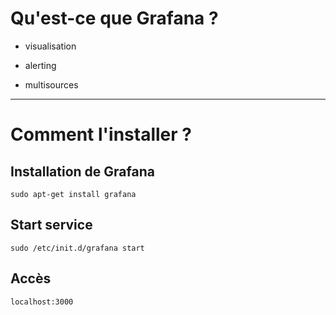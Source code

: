 

# Qu'est-ce que Grafana ?

* visualisation

* alerting

* multisources

-------------------------------------------------------------------------------------------


# Comment l'installer ?


## Installation de Grafana


```
sudo apt-get install grafana
```


## Start service


```
sudo /etc/init.d/grafana start
```

## Accès

```
localhost:3000
```

